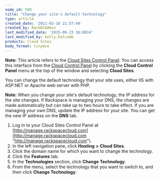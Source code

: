 ```yaml
---
node_id: 589
title: "Change your site's default technology"
type: article
created_date: '2011-03-16 21:57:40'
created_by: RackKCAdmin
last_modified_date: '2015-06-23 16:0814'
last_modified_by: kelly.holcomb
products: Cloud Sites
body_format: tinymce
---
```


**Note:** This article refers to the [Cloud Sites Control
Panel](https://manage.rackspacecloud.com/). You can access this
interface from the [Cloud Control Panel](https://mycloud.rackspace.com/)
by clicking the **Cloud Control Panel** menu at the top of the window
and selecting **Cloud Sites**.

You can change the default technology that your site uses, either IIS
with ASP.NET or Apache web server with PHP.

**Note:** When you change your site's default technology, the IP address
for the site changes. If Rackspace is managing your DNS, the changes are
made automatically but can take up to two hours to take effect. If you
are managing your own DNS, update the IP address for your site. You can
get the new IP address on the **DNS** tab.

1.  Log in to your Cloud Sites Control Panel at
    [http://manage.rackspacecloud.com](http://manage.rackspacecloud.com "http://manage.rackspacecloud.com").
2.  In the left navigation pane, click **Hosting** **\>** **Cloud
    Sites**.
3.  Click the domain name for which you want to change the technology.
4.  Click the **Features** tab.
5.  In the **Technologies** section, click **Change Technology**.
6.  From the menu, select the technology that you want to switch to, and
    then click **Change Technology**.

 

